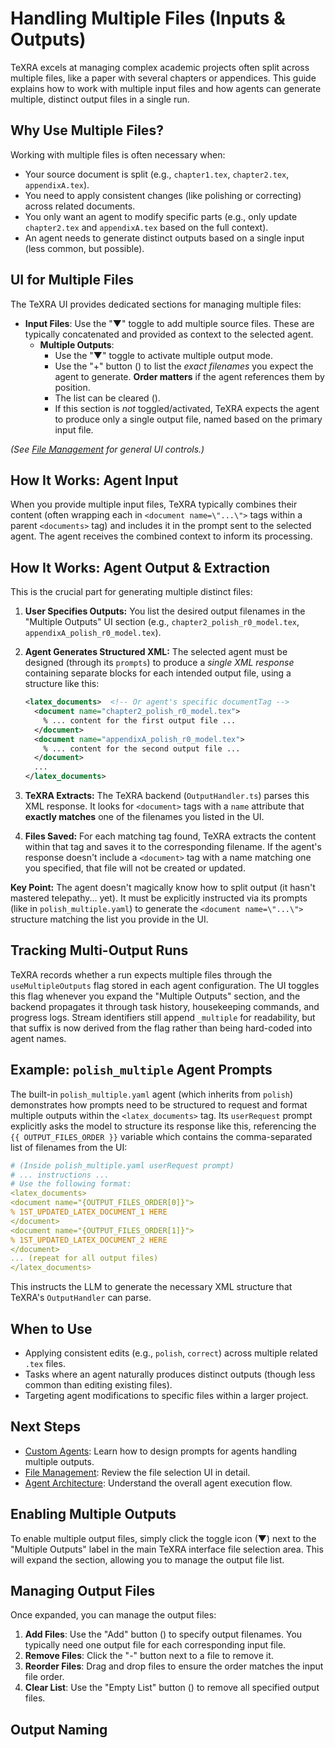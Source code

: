 # Handling Multiple Files (Inputs & Outputs)

TeXRA excels at managing complex academic projects often split across multiple files, like a paper with several chapters or appendices. This guide explains how to work with multiple input files and how agents can generate multiple, distinct output files in a single run.

## Why Use Multiple Files?

Working with multiple files is often necessary when:

- Your source document is split (e.g., `chapter1.tex`, `chapter2.tex`, `appendixA.tex`).
- You need to apply consistent changes (like polishing or correcting) across related documents.
- You only want an agent to modify specific parts (e.g., only update `chapter2.tex` and `appendixA.tex` based on the full context).
- An agent needs to generate distinct outputs based on a single input (less common, but possible).

## UI for Multiple Files

The TeXRA UI provides dedicated sections for managing multiple files:

<!-- ![Multiple Files UI Placeholder](/images/multiple-files-ui.png) _(Placeholder: Screenshot highlighting Input Files & Multiple Outputs sections)_ -->

- **Input Files**: Use the "▼" toggle to add multiple source files. These are typically concatenated and provided as context to the selected agent.
  - **Multiple Outputs**:
    - Use the "▼" toggle to activate multiple output mode.
    - Use the "+" button (<i class="codicon codicon-add"></i>) to list the _exact filenames_ you expect the agent to generate. **Order matters** if the agent references them by position.
    - The list can be cleared (<i class="codicon codicon-trash"></i>).
    - If this section is _not_ toggled/activated, TeXRA expects the agent to produce only a single output file, named based on the primary input file.

_(See [File Management](./file-management.md) for general UI controls.)_

## How It Works: Agent Input

When you provide multiple input files, TeXRA typically combines their content (often wrapping each in `<document name=\"...\">` tags within a parent `<documents>` tag) and includes it in the prompt sent to the selected agent. The agent receives the combined context to inform its processing.

## How It Works: Agent Output & Extraction

This is the crucial part for generating multiple distinct files:

1. **User Specifies Outputs:** You list the desired output filenames in the "Multiple Outputs" UI section (e.g., `chapter2_polish_r0_model.tex`, `appendixA_polish_r0_model.tex`).
2. **Agent Generates Structured XML:** The selected agent must be designed (through its `prompts`) to produce a _single XML response_ containing separate blocks for each intended output file, using a structure like this:

   ```xml
   <latex_documents>  <!-- Or agent's specific documentTag -->
     <document name="chapter2_polish_r0_model.tex">
       % ... content for the first output file ...
     </document>
     <document name="appendixA_polish_r0_model.tex">
       % ... content for the second output file ...
     </document>
     ...
   </latex_documents>
   ```

3. **TeXRA Extracts:** The TeXRA backend (`OutputHandler.ts`) parses this XML response. It looks for `<document>` tags with a `name` attribute that **exactly matches** one of the filenames you listed in the UI.
4. **Files Saved:** For each matching tag found, TeXRA extracts the content within that tag and saves it to the corresponding filename. If the agent's response doesn't include a `<document>` tag with a name matching one you specified, that file will not be created or updated.

**Key Point:** The agent doesn't magically know how to split output (it hasn't mastered telepathy... yet). It must be explicitly instructed via its prompts (like in `polish_multiple.yaml`) to generate the `<document name=\"...\">` structure matching the list you provide in the UI.

## Tracking Multi-Output Runs

TeXRA records whether a run expects multiple files through the `useMultipleOutputs` flag stored in each agent configuration. The UI toggles this flag whenever you expand the "Multiple Outputs" section, and the backend propagates it through task history, housekeeping commands, and progress logs. Stream identifiers still append `_multiple` for readability, but that suffix is now derived from the flag rather than being hard-coded into agent names.

## Example: `polish_multiple` Agent Prompts

The built-in `polish_multiple.yaml` agent (which inherits from `polish`) demonstrates how prompts need to be structured to request and format multiple outputs within the `<latex_documents>` tag. Its `userRequest` prompt explicitly asks the model to structure its response like this, referencing the `{{ OUTPUT_FILES_ORDER }}` variable which contains the comma-separated list of filenames from the UI:

```yaml
# (Inside polish_multiple.yaml userRequest prompt)
# ... instructions ...
# Use the following format:
<latex_documents>
<document name="{OUTPUT_FILES_ORDER[0]}">
% 1ST_UPDATED_LATEX_DOCUMENT_1 HERE
</document>
<document name="{OUTPUT_FILES_ORDER[1]}">
% 1ST_UPDATED_LATEX_DOCUMENT_2 HERE
</document>
... (repeat for all output files)
</latex_documents>
```

This instructs the LLM to generate the necessary XML structure that TeXRA's `OutputHandler` can parse.

## When to Use

- Applying consistent edits (e.g., `polish`, `correct`) across multiple related `.tex` files.
- Tasks where an agent naturally produces distinct outputs (though less common than editing existing files).
- Targeting agent modifications to specific files within a larger project.

## Next Steps

- [Custom Agents](./custom-agents.md): Learn how to design prompts for agents handling multiple outputs.
- [File Management](./file-management.md): Review the file selection UI in detail.
- [Agent Architecture](./agent-architecture.md): Understand the overall agent execution flow.

## Enabling Multiple Outputs

To enable multiple output files, simply click the toggle icon (▼) next to the "Multiple Outputs" label in the main TeXRA interface file selection area. This will expand the section, allowing you to manage the output file list.

## Managing Output Files

Once expanded, you can manage the output files:

1.  **Add Files**: Use the "Add" button (<i class="codicon codicon-add"></i>) to specify output filenames. You typically need one output file for each corresponding input file.
2.  **Remove Files**: Click the "-" button next to a file to remove it.
3.  **Reorder Files**: Drag and drop files to ensure the order matches the input file order.
4.  **Clear List**: Use the "Empty List" button (<i class="codicon codicon-trash"></i>) to remove all specified output files.

## Output Naming
